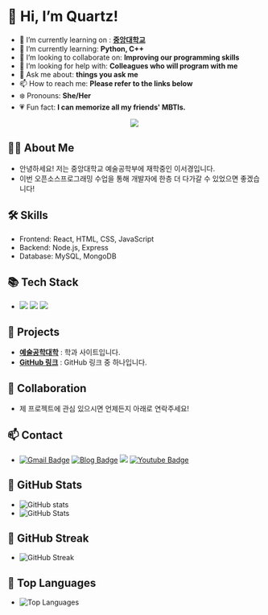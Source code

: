 # 👋 Hi, I’m Quartz!

- 🐲 I’m currently learning on : **[중앙대학교](https://www.cau.ac.kr/index.do)**
- 🌱 I’m currently learning: **Python, C++**
- 💎 I’m looking to collaborate on: **Improving our programming skills**
- 🐤 I’m looking for help with: **Colleagues who will program with me**
- 💬 Ask me about: **things you ask me**
- 📫 How to reach me: **Please refer to the links below**
- ❄️ Pronouns: **She/Her**
- 💗 Fun fact: **I can memorize all my friends' MBTIs.**


<p align="center">
  <a href="https://hits.seeyoufarm.com"><img src="https://hits.seeyoufarm.com/api/count/incr/badge.svg?url=https%3A%2F%2Fgithub.com%2Fhyeinisfree&count_bg=%2341B883&title_bg=%23CDC2C2&icon=github.svg&icon_color=%23E7E7E7&title=hits&edge_flat=false"/></a>
</p>

## 👩‍💻 About Me
- 안녕하세요! 저는 중앙대학교 예술공학부에 재학중인 이서경입니다.  
- 이번 오픈소스프로그래밍 수업을 통해 개발자에 한층 더 다가갈 수 있었으면 좋겠습니다!

## 🛠 Skills
- Frontend: React, HTML, CSS, JavaScript  
- Backend: Node.js, Express  
- Database: MySQL, MongoDB

## 📚 Tech Stack
  - <img src="https://img.shields.io/badge/Java-007396?style=flat-square&logo=Java&logoColor=white"/></a>
  <img src="https://img.shields.io/badge/Python-3766AB?style=flat-square&logo=Python&logoColor=white"/></a>
  <img src="https://img.shields.io/badge/Javascript-ffb13b?style=flat-square&logo=javascript&logoColor=white"/></a>

## 💼 Projects
- **[예술공학대학](https://www.cau.ac.kr/cms/FR_CON/index.do?MENU_ID=940)** : 학과 사이트입니다.
- **[GitHub 링크](https://github.com/quartzwest/hello)** : GitHub 링크 중 하나입니다.
## 🤝 Collaboration
- 제 프로젝트에 관심 있으시면 언제든지 아래로 연락주세요!

## 📫 Contact 
- [![Gmail Badge](https://img.shields.io/badge/Gmail-d14836?style=flat-square&logo=Gmail&logoColor=white&link=mailto:si25079231@gmail.com)](si2507923@gmail.com)    [![Blog Badge](http://img.shields.io/badge/-Blog-black?style=flat-square&logo=github&link=https://zzsza.github.io/)](https://blog.naver.com/roszily)    <a href="https://www.instagram.com/dev.dobby/"><img src="https://img.shields.io/badge/Instagram-E4405F?style=flat-square&logo=Instagram&logoColor=white&link=https://www.instagram.com/ksruoa/profilecard/?igsh=b2s4cW56OXFxbW1u"/></a>    [![Youtube Badge](https://img.shields.io/badge/Youtube-ff0000?style=flat-square&logo=youtube&link=https://www.youtube.com/c/kyleschool)](https://youtube.com/channel/UCBIvR-Cd5p5bi82pLu9n94w?si=Ne6HmSBR0j8AruRh)

## 🔗 GitHub Stats  
- ![GitHub stats](https://github-readme-stats.vercel.app/api?username=quartzwest&show_icons=true)
- ![GitHub Stats](https://github-readme-stats.vercel.app/api?username=quartzwest&show_icons=true&theme=radical)

## 🌹 GitHub Streak

- ![GitHub Streak](https://streak-stats.demolab.com/?user=quartzwest&theme=radical)

## 🌺 Top Languages

- ![Top Languages](https://github-readme-stats.vercel.app/api/top-langs/?username=quartzwest&layout=compact&theme=radical)

